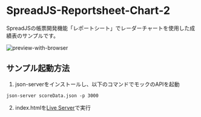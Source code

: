 # SpreadJS-Reportsheet-Chart-2
SpreadJSの帳票開発機能「レポートシート」でレーダーチャートを使用した成績表のサンプルです。

![preview-with-browser](https://github.com/user-attachments/assets/5feaaf16-6da4-4304-a67c-c1625e4d0059)

## サンプル起動方法
1. json-serverをインストールし、以下のコマンドでモックのAPIを起動
```
json-server scoreData.json -p 3000
```


2. index.htmlを[Live Server](https://marketplace.visualstudio.com/items?itemName=ritwickdey.LiveServer)で実行
